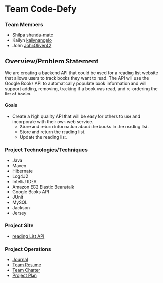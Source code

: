 # Team Code-Defy
### Team Members
* Shilpa [shanda-matc](https://github.com/shanda-matc)
* Kailyn [kailynangelo](https://github.com/kailynangelo)
* John [JohnOliver42](https://github.com/johnoliver42)

## Overview/Problem Statement
We are creating a backend API that could be used for a reading list website that allows users to track books they want to read. The API will use the Google Books API to automatically populate book information and will support adding, removing, tracking if a book was read, and re-ordering the list of books.

#### Goals
* Create a high quality API that will be easy for others to use and incorporate with their own web service.
  * Store and return information about the books in the reading list.
  * Store and return the reading list.
  * Update the reading list.

### Project Technologies/Techniques
* Java
* Maven
* Hibernate
* Log4J2
* IntelliJ IDEA
* Amazon EC2 Elastic Beanstalk
* Google Books API
* JUnit
* MySQL
* Jackson
* Jersey

### Project Site
* [reading List API](http://readinglist.us-east-2.elasticbeanstalk.com/)

### Project Operations
* [Journal](design/journal.md)
* [Team Resume](design/resume.md)
* [Team Charter](design/charter.md)
* [Project Plan](design/projectPlan.md)
